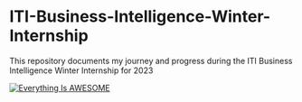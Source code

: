 # ITI-Business-Intelligence-Winter-Internship
This repository documents my journey and progress during the ITI Business Intelligence Winter Internship for 2023

[![Everything Is AWESOME](http://i.imgur.com/Ot5DWAW.png)](https://app.powerbi.com/view?r=eyJrIjoiNzc0YTRkOGItYWYxNS00MmRmLTkzZDktZDZmNmY0NGQ2MTliIiwidCI6ImRmODY3OWNkLWE4MGUtNDVkOC05OWFjLWM4M2VkN2ZmOTVhMCJ9 "Everything Is AWESOME")
